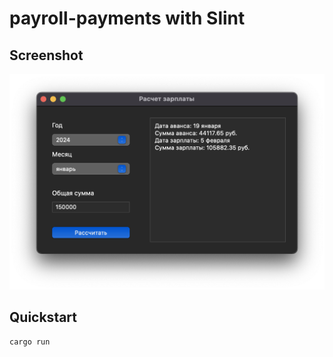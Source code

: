 # payroll-payments with Slint

## Screenshot

![Screenshot](screenshot/Payroll-payments-slint.png)

## Quickstart

```bash
cargo run
```
